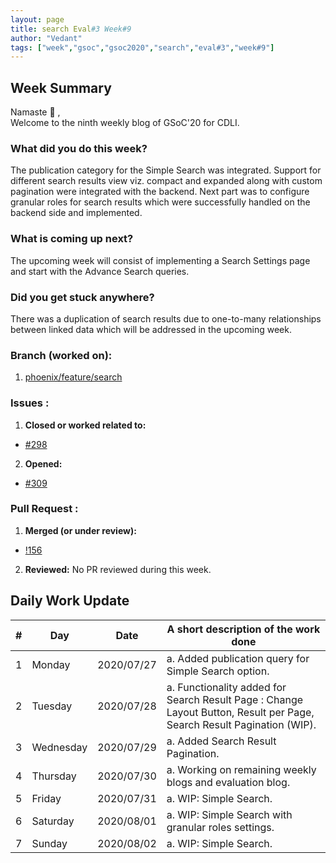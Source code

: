 ```yaml
---
layout: page
title: search Eval#3 Week#9
author: "Vedant"
tags: ["week","gsoc","gsoc2020","search","eval#3","week#9"]
---
```


## Week Summary

Namaste 🙏 ,   
Welcome to the ninth weekly blog of GSoC'20 for CDLI. 

### What did you do this week?

The publication category for the Simple Search was integrated. Support for different search results view viz. compact and expanded along with custom pagination were integrated with the backend. Next part was to configure granular roles for search results which were successfully handled on the backend side and implemented.

### What is coming up next?

The upcoming week will consist of implementing a Search Settings page and start with the Advance Search queries.

### Did you get stuck anywhere?

There was a duplication of search results due to one-to-many relationships between linked data which will be addressed in the upcoming week.

### Branch (worked on): 
1. [phoenix/feature/search](https://gitlab.com/cdli/framework/-/tree/phoenix/feature/search)

### Issues : 
1. **Closed or worked related to:**
  - [#298](https://gitlab.com/cdli/framework/-/issues/298)
2. **Opened:**
  - [#309](https://gitlab.com/cdli/framework/-/issues/309)

### Pull Request : 
1. **Merged (or under review):**
  - [!156](https://gitlab.com/cdli/framework/-/merge_requests/156)
2. **Reviewed:** No PR reviewed during this week.




## Daily Work Update

|\#|Day|Date|A short description of the work done|  
|---	|---	|---	|---	|  
|1   	| Monday 	|   2020/07/27	|  a. Added publication query for Simple Search option. |  
|2   	| Tuesday  	|   2020/07/28	|  a. Functionality added for Search Result Page : Change Layout Button, Result per Page, Search Result Pagination (WIP). |  
|3   	| Wednesday  	|  2020/07/29 	|  a. Added Search Result Pagination. 	|  
|4   	| Thursday  	|   2020/07/30	|  a. Working on remaining weekly blogs and evaluation blog.	|  
|5   	| Friday  	|   2020/07/31	|  a. WIP: Simple Search. 	|  
|6   	| Saturday  	|   2020/08/01	|  a. WIP: Simple Search with granular roles settings. 	|  
|7   	| Sunday  	|   2020/08/02	|  a. WIP: Simple Search.	|  
